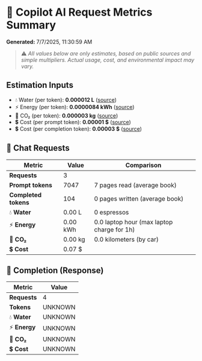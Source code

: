 # 🤖 Copilot AI Request Metrics Summary

**Generated:** 7/7/2025, 11:30:59 AM

> ⚠️ _All values below are only estimates, based on public sources and simple multipliers. Actual usage, cost, and environmental impact may vary._

## Estimation Inputs

- 💧 Water (per token): <strong>0.000012 L</strong> ([source](https://arxiv.org/abs/2505.09598?utm_source=chatgpt.com))
- ⚡ Energy (per token): <strong>0.0000084 kWh</strong> ([source](https://arxiv.org/abs/2505.09598?utm_source=chatgpt.com))
- 🫧 CO₂ (per token): <strong>0.000003 kg</strong> ([source](https://arxiv.org/abs/2505.09598?utm_source=chatgpt.com))
- 💲 Cost (per prompt token): <strong>0.00001 $</strong> ([source](https://help.openai.com/en/articles/7127956-how-much-does-gpt-4-cost))
- 💲 Cost (per completion token): <strong>0.00003 $</strong> ([source](https://help.openai.com/en/articles/7127956-how-much-does-gpt-4-cost))

## 💬 Chat Requests

| Metric | Value | Comparison |
|--------|-------|------------|
| **Requests** | 3 | |
| **Prompt tokens** | 7047 | 7 pages read (average book) |
| **Completed tokens** | 104 | 0 pages written (average book) |
| 💧 **Water** | 0.00 L | 0 espressos |
| ⚡ **Energy** | 0.00 kWh | 0.0 laptop hour (max laptop charge for 1h) | 
| 🫧 **CO₂** | 0.00 kg | 0.0 kilometers (by car) | 
| 💲 **Cost** | 0.07 $ | | 

## 📝 Completion (Response)

| Metric | Value |
|--------|-------|
| **Requests** | 4 | 
| **Tokens** | UNKNOWN | 
| 💧 **Water** | UNKNOWN | 
| ⚡ **Energy** | UNKNOWN | 
| 🫧 **CO₂** | UNKNOWN | 
| 💲 **Cost** | UNKNOWN | 

